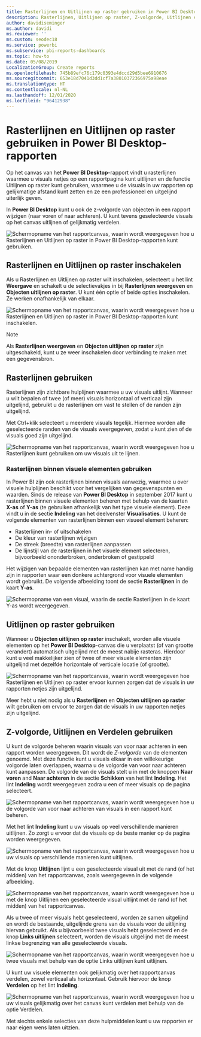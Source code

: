 ```yaml
---
title: Rasterlijnen en Uitlijnen op raster gebruiken in Power BI Desktop-rapporten
description: Rasterlijnen, Uitlijnen op raster, Z-volgorde, Uitlijnen en Verdelen gebruiken in Power BI Desktop-rapporten
author: davidiseminger
ms.author: davidi
ms.reviewer: ''
ms.custom: seodec18
ms.service: powerbi
ms.subservice: pbi-reports-dashboards
ms.topic: how-to
ms.date: 05/08/2019
LocalizationGroup: Create reports
ms.openlocfilehash: 745b89efc76c179c0393e4dccd29d5bee6910676
ms.sourcegitcommit: 653e18d7041d3dd1cf7a38010372366975a98eae
ms.translationtype: HT
ms.contentlocale: nl-NL
ms.lasthandoff: 12/01/2020
ms.locfileid: "96412938"
---
```

# <a name="use-gridlines-and-snap-to-grid-in-power-bi-desktop-reports"></a>Rasterlijnen en Uitlijnen op raster gebruiken in Power BI Desktop-rapporten
Op het canvas van het **Power BI Desktop**-rapport vindt u rasterlijnen waarmee u visuals netjes op een rapportpagina kunt uitlijnen en de functie Uitlijnen op raster kunt gebruiken, waarmee u de visuals in uw rapporten op gelijkmatige afstand kunt zetten en ze een professioneel en uitgelijnd uiterlijk geven.

In **Power BI Desktop** kunt u ook de z-volgorde van objecten in een rapport wijzigen (naar voren of naar achteren). U kunt tevens geselecteerde visuals op het canvas uitlijnen of gelijkmatig verdelen.

![Schermopname van het rapportcanvas, waarin wordt weergegeven hoe u Rasterlijnen en Uitlijnen op raster in Power BI Desktop-rapporten kunt gebruiken.](media/desktop-gridlines-snap-to-grid/snap-to-grid_0.png)

## <a name="enabling-gridlines-and-snap-to-grid"></a>Rasterlijnen en Uitlijnen op raster inschakelen
Als u Rasterlijnen en Uitlijnen op raster wilt inschakelen, selecteert u het lint **Weergave** en schakelt u de selectievakjes in bij **Rasterlijnen weergeven** en **Objecten uitlijnen op raster**. U kunt één optie of beide opties inschakelen. Ze werken onafhankelijk van elkaar.

![Schermopname van het rapportcanvas, waarin wordt weergegeven hoe u Rasterlijnen en Uitlijnen op raster in Power BI Desktop-rapporten kunt inschakelen.](media/desktop-gridlines-snap-to-grid/snap-to-grid_1.png)

> [!NOTE]
> Als **Rasterlijnen weergeven** en **Objecten uitlijnen op raster** zijn uitgeschakeld, kunt u ze weer inschakelen door verbinding te maken met een gegevensbron.

## <a name="using-gridlines"></a>Rasterlijnen gebruiken
Rasterlijnen zijn zichtbare hulplijnen waarmee u uw visuals uitlijnt. Wanneer u wilt bepalen of twee (of meer) visuals horizontaal of verticaal zijn uitgelijnd, gebruikt u de rasterlijnen om vast te stellen of de randen zijn uitgelijnd.

Met Ctrl+klik selecteert u meerdere visuals tegelijk. Hiermee worden alle geselecteerde randen van de visuals weergegeven, zodat u kunt zien of de visuals goed zijn uitgelijnd.

![Schermopname van het rapportcanvas, waarin wordt weergegeven hoe u Rasterlijnen kunt gebruiken om uw visuals uit te lijnen.](media/desktop-gridlines-snap-to-grid/snap-to-grid_2.png)

### <a name="using-gridlines-inside-visuals"></a>Rasterlijnen binnen visuele elementen gebruiken
In Power BI zijn ook rasterlijnen binnen visuals aanwezig, waarmee u over visuele hulplijnen beschikt voor het vergelijken van gegevenspunten en waarden. Sinds de release van **Power BI Desktop** in september 2017 kunt u rasterlijnen binnen visuele elementen beheren met behulp van de kaarten **X-as** of **Y-as** (te gebruiken afhankelijk van het type visuele element). Deze vindt u in de sectie **Indeling** van het deelvenster **Visualisaties**. U kunt de volgende elementen van rasterlijnen binnen een visueel element beheren:

* Rasterlijnen in- of uitschakelen
* De kleur van rasterlijnen wijzigen
* De streek (breedte) van rasterlijnen aanpassen
* De lijnstijl van de rasterlijnen in het visuele element selecteren, bijvoorbeeld ononderbroken, onderbroken of gestippeld

Het wijzigen van bepaalde elementen van rasterlijnen kan met name handig zijn in rapporten waar een donkere achtergrond voor visuele elementen wordt gebruikt. De volgende afbeelding toont de sectie **Rasterlijnen** in de kaart **Y-as**.

![Schermopname van een visual, waarin de sectie Rasterlijnen in de kaart Y-as wordt weergegeven.](media/desktop-gridlines-snap-to-grid/snap-to-grid_9.png)

## <a name="using-snap-to-grid"></a>Uitlijnen op raster gebruiken
Wanneer u **Objecten uitlijnen op raster** inschakelt, worden alle visuele elementen op het **Power BI Desktop**-canvas die u verplaatst (of van grootte verandert) automatisch uitgelijnd met de meest nabije rasteras. Hierdoor kunt u veel makkelijker zien of twee of meer visuele elementen zijn uitgelijnd met dezelfde horizontale of verticale locatie (of grootte).

![Schermopname van het rapportcanvas, waarin wordt weergegeven hoe Rasterlijnen en Uitlijnen op raster ervoor kunnen zorgen dat de visuals in uw rapporten netjes zijn uitgelijnd.](media/desktop-gridlines-snap-to-grid/snap-to-grid_3.png)

Meer hebt u niet nodig als u **Rasterlijnen** en **Objecten uitlijnen op raster** wilt gebruiken om ervoor te zorgen dat de visuals in uw rapporten netjes zijn uitgelijnd.

## <a name="using-z-order-align-and-distribute"></a>Z-volgorde, Uitlijnen en Verdelen gebruiken
U kunt de volgorde beheren waarin visuals van voor naar achteren in een rapport worden weergegeven. Dit wordt de *Z-volgorde* van de elementen genoemd. Met deze functie kunt u visuals elkaar in een willekeurige volgorde laten overlappen, waarna u de volgorde van voor naar achteren kunt aanpassen. De volgorde van de visuals stelt u in met de knoppen **Naar voren** and **Naar achteren** in de sectie **Schikken** van het lint **Indeling**. Het lint **Indeling** wordt weergegeven zodra u een of meer visuals op de pagina selecteert.

![Schermopname van het rapportcanvas, waarin wordt weergegeven hoe u de volgorde van voor naar achteren van visuals in een rapport kunt beheren.](media/desktop-gridlines-snap-to-grid/snap-to-grid_4.png)

Met het lint **Indeling** kunt u uw visuals op veel verschillende manieren uitlijnen. Zo zorgt u ervoor dat de visuals op de beste manier op de pagina worden weergegeven.

![Schermopname van het rapportcanvas, waarin wordt weergegeven hoe u uw visuals op verschillende manieren kunt uitlijnen.](media/desktop-gridlines-snap-to-grid/snap-to-grid_5.png)

Met de knop **Uitlijnen** lijnt u een geselecteerde visual uit met de rand (of het midden) van het rapportcanvas, zoals weergegeven in de volgende afbeelding.

![Schermopname van het rapportcanvas, waarin wordt weergegeven hoe u met de knop Uitlijnen een geselecteerde visual uitlijnt met de rand (of het midden) van het rapportcanvas.](media/desktop-gridlines-snap-to-grid/snap-to-grid_6.png)

Als u twee of meer visuals hebt geselecteerd, worden ze samen uitgelijnd en wordt de bestaande, uitgelijnde grens van de visuals voor de uitlijning hiervan gebruikt. Als u bijvoorbeeld twee visuals hebt geselecteerd en de knop **Links uitlijnen** selecteert, worden de visuals uitgelijnd met de meest linkse begrenzing van alle geselecteerde visuals.

![Schermopname van het rapportcanvas, waarin wordt weergegeven hoe u twee visuals met behulp van de optie Links uitlijnen kunt uitlijnen.](media/desktop-gridlines-snap-to-grid/snap-to-grid_7.png)

U kunt uw visuele elementen ook gelijkmatig over het rapportcanvas verdelen, zowel verticaal als horizontaal. Gebruik hiervoor de knop **Verdelen** op het lint **Indeling**.

![Schermopname van het rapportcanvas, waarin wordt weergegeven hoe u uw visuals gelijkmatig over het canvas kunt verdelen met behulp van de optie Verdelen.](media/desktop-gridlines-snap-to-grid/snap-to-grid_8.png)

Met slechts enkele selecties van deze hulpmiddelen kunt u uw rapporten er naar eigen wens laten uitzien.

